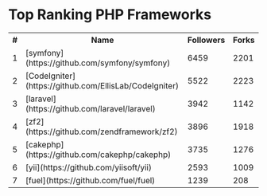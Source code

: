 Top Ranking PHP Frameworks
==========================

<table><tr><th>#</th><th>Name</th><th>Followers</th><th>Forks</th></tr><tr><td>1</td><td>[symfony](https://github.com/symfony/symfony)</td><td>6459</td><td>2201</td></tr><tr><td>2</td><td>[CodeIgniter](https://github.com/EllisLab/CodeIgniter)</td><td>5522</td><td>2223</td></tr><tr><td>3</td><td>[laravel](https://github.com/laravel/laravel)</td><td>3942</td><td>1142</td></tr><tr><td>4</td><td>[zf2](https://github.com/zendframework/zf2)</td><td>3896</td><td>1918</td></tr><tr><td>5</td><td>[cakephp](https://github.com/cakephp/cakephp)</td><td>3735</td><td>1276</td></tr><tr><td>6</td><td>[yii](https://github.com/yiisoft/yii)</td><td>2593</td><td>1009</td></tr><tr><td>7</td><td>[fuel](https://github.com/fuel/fuel)</td><td>1239</td><td>208</td></tr>

